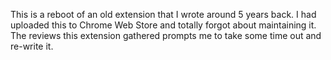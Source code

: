 This is a reboot of an old extension that I wrote around 5 years back. I had uploaded this to Chrome Web Store and totally forgot about maintaining it. The reviews this extension gathered prompts me to take some time out and re-write it.